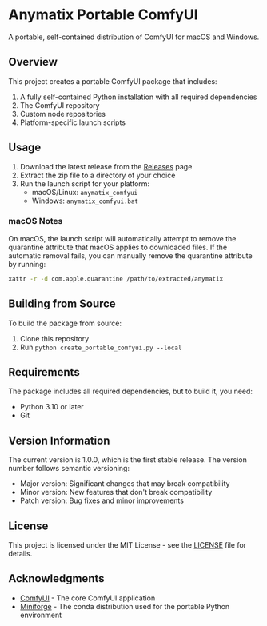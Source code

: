 # Anymatix Portable ComfyUI

A portable, self-contained distribution of ComfyUI for macOS and Windows.

## Overview

This project creates a portable ComfyUI package that includes:

1. A fully self-contained Python installation with all required dependencies
2. The ComfyUI repository
3. Custom node repositories
4. Platform-specific launch scripts

## Usage

1. Download the latest release from the [Releases](https://github.com/vincenzoml/anymatix-portable-comfyui/releases) page
2. Extract the zip file to a directory of your choice
3. Run the launch script for your platform:
   - macOS/Linux: `anymatix_comfyui`
   - Windows: `anymatix_comfyui.bat`

### macOS Notes

On macOS, the launch script will automatically attempt to remove the quarantine attribute that macOS applies to downloaded files. If the automatic removal fails, you can manually remove the quarantine attribute by running:

```bash
xattr -r -d com.apple.quarantine /path/to/extracted/anymatix
```

## Building from Source

To build the package from source:

1. Clone this repository
2. Run `python create_portable_comfyui.py --local`

## Requirements

The package includes all required dependencies, but to build it, you need:

- Python 3.10 or later
- Git

## Version Information

The current version is 1.0.0, which is the first stable release. The version number follows semantic versioning:

- Major version: Significant changes that may break compatibility
- Minor version: New features that don't break compatibility
- Patch version: Bug fixes and minor improvements

## License

This project is licensed under the MIT License - see the [LICENSE](LICENSE) file for details.

## Acknowledgments

- [ComfyUI](https://github.com/comfyanonymous/ComfyUI) - The core ComfyUI application
- [Miniforge](https://github.com/conda-forge/miniforge) - The conda distribution used for the portable Python environment 